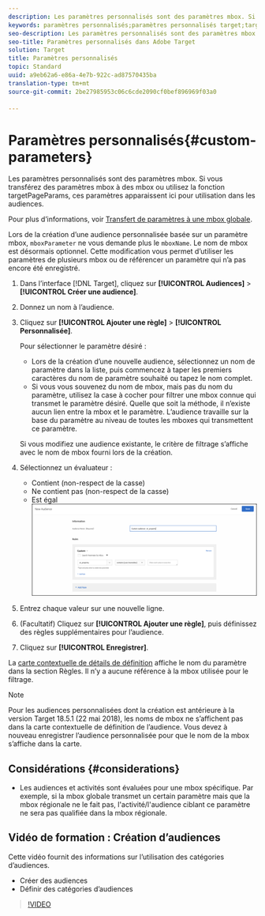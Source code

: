 ```yaml
---
description: Les paramètres personnalisés sont des paramètres mbox. Si vous transférez des paramètres mbox à des mbox ou utilisez la fonction targetPageParams, ces paramètres apparaissent ici pour utilisation dans les audiences.
keywords: paramètres personnalisés;paramètres personnalisés target;targetpageparams;ciblage des paramètres mbox
seo-description: Les paramètres personnalisés sont des paramètres mbox. Si vous transférez des paramètres mbox à des mbox ou utilisez la fonction targetPageParams, ces paramètres apparaissent ici pour utilisation dans les audiences.
seo-title: Paramètres personnalisés dans Adobe Target
solution: Target
title: Paramètres personnalisés
topic: Standard
uuid: a9eb62a6-e86a-4e7b-922c-ad87570435ba
translation-type: tm+mt
source-git-commit: 2be27985953c06c6cde2090cf0bef896969f03a0

---
```



# Paramètres personnalisés{#custom-parameters}

Les paramètres personnalisés sont des paramètres mbox. Si vous transférez des paramètres mbox à des mbox ou utilisez la fonction targetPageParams, ces paramètres apparaissent ici pour utilisation dans les audiences.

Pour plus d’informations, voir [Transfert de paramètres à une mbox globale](https://marketing.adobe.com/resources/help/en_US/target/ov/c_pass_parameters_to_global_mbox.html).

Lors de la création d’une audience personnalisée basée sur un paramètre mbox, `mboxParameter` ne vous demande plus le `mboxName`. Le nom de mbox est désormais optionnel. Cette modification vous permet d’utiliser les paramètres de plusieurs mbox ou de référencer un paramètre qui n’a pas encore été enregistré.

1. Dans l’interface [!DNL Target], cliquez sur **[!UICONTROL Audiences]** &gt; **[!UICONTROL Créer une audience]**.
1. Donnez un nom à l’audience.
1. Cliquez sur **[!UICONTROL Ajouter une règle]** &gt; **[!UICONTROL Personnalisée]**.

   Pour sélectionner le paramètre désiré :

   * Lors de la création d’une nouvelle audience, sélectionnez un nom de paramètre dans la liste, puis commencez à taper les premiers caractères du nom de paramètre souhaité ou tapez le nom complet.
   * Si vous vous souvenez du nom de mbox, mais pas du nom du paramètre, utilisez la case à cocher pour filtrer une mbox connue qui transmet le paramètre désiré.
   Quelle que soit la méthode, il n’existe aucun lien entre la mbox et le paramètre. L’audience travaille sur la base du paramètre au niveau de toutes les mboxes qui transmettent ce paramètre.

   Si vous modifiez une audience existante, le critère de filtrage s’affiche avec le nom de mbox fourni lors de la création.

1. Sélectionnez un évaluateur :

   * Contient (non-respect de la casse)
   * Ne contient pas (non-respect de la casse)
   * Est égal
   ![Audience de paramètre personnalisé](/help/c-target/c-audiences/c-target-rules/assets/custom.png)

1. Entrez chaque valeur sur une nouvelle ligne.
1. (Facultatif) Cliquez sur **[!UICONTROL Ajouter une règle]**, puis définissez des règles supplémentaires pour l’audience.
1. Cliquez sur **[!UICONTROL Enregistrer]**.

La [carte contextuelle de détails de définition](../../../c-target/c-audiences/audiences.md#section_11B9C4A777E14D36BA1E925021945780) affiche le nom du paramètre dans la section Règles. Il n’y a aucune référence à la mbox utilisée pour le filtrage.

>[!NOTE]
>
>Pour les audiences personnalisées dont la création est antérieure à la version Target 18.5.1 (22 mai 2018), les noms de mbox ne s’affichent pas dans la carte contextuelle de définition de l’audience. Vous devez à nouveau enregistrer l’audience personnalisée pour que le nom de la mbox s’affiche dans la carte.

## Considérations {#considerations}

* Les audiences et activités sont évaluées pour une mbox spécifique. Par exemple, si la mbox globale transmet un certain paramètre mais que la mbox régionale ne le fait pas, l'activité/l'audience ciblant ce paramètre ne sera pas qualifiée dans la mbox régionale.

## Vidéo de formation : Création d’audiences

Cette vidéo fournit des informations sur l’utilisation des catégories d’audiences.

* Créer des audiences
* Définir des catégories d’audiences

>[!VIDEO](https://video.tv.adobe.com/v/17392?captions=fre_fr)